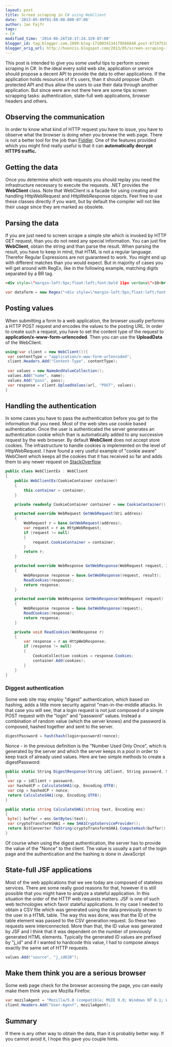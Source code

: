 ```yaml
---
layout: post
title: Screen scraping in C# using WebClient
date: '2013-05-09T01:08:00.000-07:00'
author: Jan Fajfr
tags:
- C#
modified_time: '2014-06-26T10:37:24.329-07:00'
blogger_id: tag:blogger.com,1999:blog-1710034134179566048.post-6719751879680739053
blogger_orig_url: http://hoonzis.blogspot.com/2013/05/screen-scraping-in-c-using-webclient.html
---
```

This post is intended to give you some useful tips to perform screen scraping in C\#. In the ideal every solid web site, application or service should propose a decent API to provide the data to other applications. If the application holds resources of it's users, than it should propose OAuth protected API and thus allow the users to use their data through another application. But since were are not there here are some tips screen scrapping tasks: authentication, state-full web applications, browser headers and others.

Observing the communication
---------------------------

In order to know what kind of HTTP request you have to issue, you have
to observe what the browser is doing when you browse the web page. There
is not a better tool for the job than [Fiddler](http://fiddler2.com/).
One of the features provided which you might find really useful is that
it can **automatically decrypt HTTPS traffic.**

Getting the data
----------------

Once you determine which web requests you should replay you need the
infrastructure necessary to execute the requests. .NET provides the
**WebClient** class. Note that WebClient is a facade for using creating
and handling HttpWebRequest and HttpWebResponse objects. Feel free to
use these classes directly if you want, but by default the compiler will
not like their usage since they are marked as obsolete.

Parsing the data
----------------

If you are just need to screen scrape a simple site which is invoked by HTTP GET request, than you do not need any special information. You can just fire **WebClient**, obtain the string and than parse the result.
When parsing the result, you have to keep in mind, that HTML is not a regular language. Therefor Regular Expressions are not guaranteed to work. You might end up with different matches than you would expect. But in majority of cases you will get around with RegEx, like in the following example, matching digits separated by a BR tag.

```html
<div style=\"margin-left:5px;float:left;font:bold 11px verdana\">10<br />12<br /></div>
```

```csharp
var dataTerm = new Regex("<div style=\"margin-left:5px;float:left;font:bold 11px verdana;color:green\">(?<free>\\d*)<br />;(<places>\\d*)<br /></div>");;
```

Posting values
--------------

When submitting a form to a web application, the browser usually performs
a HTTP POST request and encodes the values to the posting URL. In order
to create such a request, you have to set the content type of the
request to **application/x-www-form-urlencoded**. Then you can use the
**UploadData** of the WebClient.

```csharp
using(var client = new WebClient()){
 var contentType = "application/x-www-form-urlencoded";
 client.Headers.Add("Content-Type", contentType);
 
 var values = new NameAndValueCollection();
 values.Add("name", name);
 values.Add("pass", pass);
 var response = client.UploadValues(url, "POST", values);
}
```

Handling the authentication
-----------------------------

In some cases you have to pass the authentication before you get to the
information that you need. Most of the web sites use cookie based
authentication. Once the user is authenticated the server generates an
authentication cookie which than is automatically added to any
successive request by the web browser. By default **WebClient** does not
accept store cookies. The infrastructure to handle cookies is
implemented on the level of HttpWebRequest. I have found a very useful
example of "cookie aware" WebClient which keeps all the cookies that it
has received so far and adds them to any newer request on [StackOverflow](http://stackoverflow.com/questions/1777221/using-cookiecontainer-with-webclient-class)

```csharp
public class WebClientEx : WebClient
{
    public WebClientEx(CookieContainer container)
    {
        this.container = container;
    }

    private readonly CookieContainer container = new CookieContainer();

    protected override WebRequest GetWebRequest(Uri address)
    {
        WebRequest r = base.GetWebRequest(address);
        var request = r as HttpWebRequest;
        if (request != null)
        {
            request.CookieContainer = container;
        }
        return r;
    }

    protected override WebResponse GetWebResponse(WebRequest request, IAsyncResult result)
    {
        WebResponse response = base.GetWebResponse(request, result);
        ReadCookies(response);
        return response;
    }

    protected override WebResponse GetWebResponse(WebRequest request)
    {
        WebResponse response = base.GetWebResponse(request);
        ReadCookies(response);
        return response;
    }

    private void ReadCookies(WebResponse r)
    {
        var response = r as HttpWebResponse;
        if (response != null)
        {
            CookieCollection cookies = response.Cookies;
            container.Add(cookies);
        }
    }
}
```

### Diggest authentication

Some web site may employ "digest" authentication, which based on
hashing, adds a little more security against "man-in-the-middle attacks.
In that case you will see, that a login request is not just composed of
a simple POST request with the "login" and "password" values. Instead a
combination of random value (which the server knows) and the password is
composed, hashed together and sent to the server.

```javascript
digestPassword = hash(hash(login+password)+nonce);
```

Nonce - in the previous definition is the "Number Used Only Once", which is generated by the server and which the server keeps in a pool in order to keep track of already used values. Here are two simple methods to
create a digestPassword:

```csharp
public static String DigestResponse(String idClient, String password, String nonce)
{
 var cp = idClient + password;
 var hashedCP = CalculateSHA1(cp, Encoding.UTF8);
 var cnp = hashedCP + nonce;
 return CalculateSHA1(cnp, Encoding.UTF8);
}

public static string CalculateSHA1(string text, Encoding enc)
{
 byte[] buffer = enc.GetBytes(text);
 var cryptoTransformSHA1 = new SHA1CryptoServiceProvider();
 return BitConverter.ToString(cryptoTransformSHA1.ComputeHash(buffer)).Replace("-", "").ToLower();
}
```

Of course when using the digest authentication, the server has to provide
the value of the "Nonce" to the client. The value is usually a part of
the login page and the authentication and the hashing is done in
JavaScript

State-full JSF applications
---------------------------

Most of the web applications that we see today are composed of stateless
services. There are some really good reasons for that, however it is
still possible that you might have to analyze a stateful application. In
this situation the order of the HTTP web requests matters. JSF is one of
such web technologies which favor stateful applications. In my case I
needed to obtain a CSV file which was generated using the data
previously shown to the user in a HTML table. The way this was done, was
that the ID of the table element was passed to the CSV generation
request. So these two requests were interconnected. More than that, the
ID value was generated by JSF and I think that it was dependent on the
number of previously generated HTML elements. Typically the generated ID
values are prefixed by "j\_id" and if I wanted to hardcode this value, I
had to compose always exactly the same set of HTTP requests.

```csharp
values.Add("source", "j_id630");
```

Make them think you are a serious browser
-----------------------------------------

Some web page check for the browser accessing the page, you can easily
make them think you are Mozilla Firefox:

```csharp
var mozilaAgent = "Mozilla/5.0 (compatible; MSIE 9.0; Windows NT 6.1; Win64; x64; Trident/5.0)";
client.Headers.Add("User-Agent", mozilaAgent);
```

Summary
-------

If there is any other way to obtain the data, than it is probably better way. If you cannot avoid it, I hope this gave you couple hints.